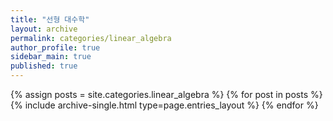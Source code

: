 ```yaml
---
title: "선형 대수학"
layout: archive
permalink: categories/linear_algebra
author_profile: true
sidebar_main: true
published: true
---
```


{% assign posts = site.categories.linear_algebra %}
{% for post in posts %} {% include archive-single.html type=page.entries_layout %} {% endfor %}